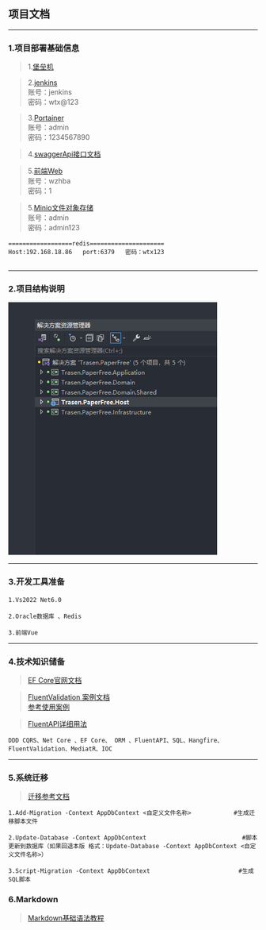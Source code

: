 ##  项目文档
--------------------
### 1.项目部署基础信息

>1.[堡垒机](http://wtx.kinghis.xyz/core/auth/login/  )

>2.[jenkins](http://192.168.18.86:10240) <br/>
账号：jenkins   
密码：wtx@123

>3.[Portainer](http://192.168.18.86:9000/) <br/>
账号：admin <br/>
密码：1234567890

>4.[swaggerApi接口文档](http://192.168.18.86:8065/swagger/index.html) <br/>

>5.[前端Web](http://192.168.18.86:8064) <br/>
账号：wzhba <br/>
密码：1



>5.[Minio文件对象存储](http://192.168.18.86:9002/) <br/>
账号：admin <br/>
密码：admin123

```
==================redis=====================
Host:192.168.18.86   port:6379   密码：wtx123
    
```

---------------
### 2.项目结构说明
![](Image/服务端项目结构.png)

--------------------
### 3.开发工具准备
```
1.Vs2022 Net6.0

2.Oracle数据库 、Redis

3.前端Vue

```
--------------------
### 4.技术知识储备

>[EF Core官网文档](https://learn.microsoft.com/zh-cn/ef/core/)

>[FluentValidation 案例文档](https://docs.fluentvalidation.net/en/latest/index.html) <br/>
[参考使用案例](https://www.cnblogs.com/xwc1996/p/13956031.html)

>[FluentAPI详细用法](https://blog.csdn.net/WuLex/article/details/111976068)
```
DDD CQRS、Net Core 、EF Core、 ORM 、FluentAPI、SQL、Hangfire、FluentValidation、MediatR、IOC

```


--------------------
### 5.系统迁移

>[迁移参考文档](https://learn.microsoft.com/zh-cn/ef/core/managing-schemas/migrations/managing?tabs=vs)
```
1.Add-Migration -Context AppDbContext <自定义文件名称>            #生成迁移脚本文件
 
2.Update-Database -Context AppDbContext                           #脚本更新到数据库（如果回退本版 格式：Update-Database -Context AppDbContext <自定义文件名称>）

3.Script-Migration -Context AppDbContext                         #生成SQL脚本

```




### 6.Markdown 
>[Markdown基础语法教程](https://markdown.com.cn)